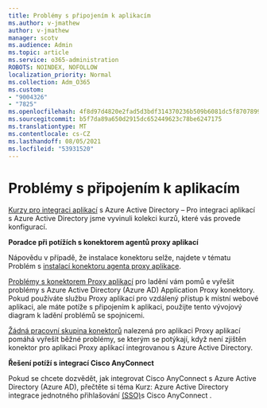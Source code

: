 ```yaml
---
title: Problémy s připojením k aplikacím
ms.author: v-jmathew
author: v-jmathew
manager: scotv
ms.audience: Admin
ms.topic: article
ms.service: o365-administration
ROBOTS: NOINDEX, NOFOLLOW
localization_priority: Normal
ms.collection: Adm_O365
ms.custom:
- "9004326"
- "7825"
ms.openlocfilehash: 4f8d97d4820e2fad5d3bdf314370236b509b6081dc5f87078995282e72da0c18
ms.sourcegitcommit: b5f7da89a650d2915dc652449623c78be6247175
ms.translationtype: MT
ms.contentlocale: cs-CZ
ms.lasthandoff: 08/05/2021
ms.locfileid: "53931520"
---
```

# <a name="application-connection-issues"></a>Problémy s připojením k aplikacím

[Kurzy pro integraci aplikací](https://docs.microsoft.com/azure/active-directory/saas-apps/tutorial-list) s Azure Active Directory – Pro integraci aplikací s Azure Active Directory jsme vyvinuli kolekci kurzů, které vás provede konfigurací.

**Poradce při potížích s konektorem agentů proxy aplikací**

Nápovědu v případě, že instalace konektoru selže, najdete v tématu Problém s [instalací konektoru agenta proxy aplikace](https://docs.microsoft.com/azure/active-directory/manage-apps/application-proxy-connector-installation-problem).

[Problémy s konektorem Proxy aplikací](https://docs.microsoft.com/azure/active-directory/manage-apps/application-proxy-debug-connectors) pro ladění vám pomů e vyřešit problémy s Azure Active Directory (Azure AD) Application Proxy konektory. Pokud používáte službu Proxy aplikací pro vzdálený přístup k místní webové aplikaci, ale máte potíže s připojením k aplikaci, použijte tento vývojový diagram k ladění problémů se spojnicemi.

[Žádná pracovní skupina konektorů](https://docs.microsoft.com/azure/active-directory/manage-apps/application-proxy-connectivity-no-working-connector) nalezená pro aplikaci Proxy aplikací pomáhá vyřešit běžné problémy, se kterým se potýkají, když není zjištěn konektor pro aplikaci Proxy aplikací integrovanou s Azure Active Directory.

**Řešení potíží s integrací Cisco AnyConnect**

Pokud se chcete dozvědět, jak integrovat Cisco AnyConnect s Azure Active Directory (Azure AD), přečtěte si téma Kurz: Azure Active Directory integrace jednotného přihlašování [(SSO)](https://docs.microsoft.com/azure/active-directory/saas-apps/cisco-anyconnect)s Cisco AnyConnect .

